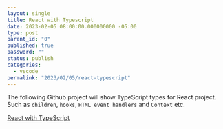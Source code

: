 ```yaml
---
layout: single
title: React with Typescript
date: 2023-02-05 08:00:00.000000000 -05:00
type: post
parent_id: "0"
published: true
password: ""
status: publish
categories:
  - vscode
permalink: "2023/02/05/react-typescript"
---
```


The following Github project will show TypeScript types for React project. Such as `children`, `hooks`, `HTML event handlers` and `Context` etc.

[React with TypeScript](https://github.com/stevekinney/react-and-typescript)
